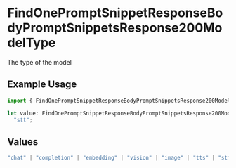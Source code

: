 # FindOnePromptSnippetResponseBodyPromptSnippetsResponse200ModelType

The type of the model

## Example Usage

```typescript
import { FindOnePromptSnippetResponseBodyPromptSnippetsResponse200ModelType } from "orq-poc-typescript-multi-env-version/models/operations";

let value: FindOnePromptSnippetResponseBodyPromptSnippetsResponse200ModelType =
  "stt";
```

## Values

```typescript
"chat" | "completion" | "embedding" | "vision" | "image" | "tts" | "stt" | "rerank"
```